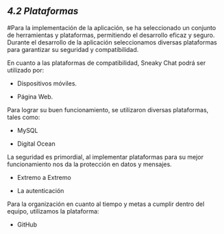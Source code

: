 
## ***4.2 Plataformas***

#Para la implementación de la aplicación, se ha seleccionado un conjunto de herramientas y plataformas, permitiendo el desarrollo eficaz y seguro. Durante el desarrollo de la aplicación seleccionamos diversas plataformas para garantizar su seguridad y compatibilidad.

En cuanto a las plataformas de compatibilidad, Sneaky Chat podrá ser utilizado por: 

-	Dispositivos móviles.

-	Página Web.

Para lograr su buen funcionamiento, se utilizaron diversas plataformas, tales como:

-	MySQL

-	Digital Ocean

La seguridad es primordial, al implementar plataformas para su mejor funcionamiento nos da la protección en datos y mensajes.

-	Extremo a Extremo

-	La autenticación

Para la organización en cuanto al tiempo y metas a cumplir dentro del equipo, utilizamos la plataforma:

-	GitHub
